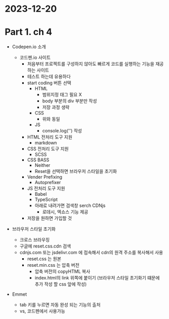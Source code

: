 # 2023-12-20
# Part 1. ch 4

- Codepen.io 소개
  - 코드펜.io 사이트
    - 처음부터 프로젝트를 구성하지 않아도 빠르게 코드를 실행하는 기능을 재공하는 사이트
    - 테스트 하는데 유용하다
    - start coding 버튼 선택
      - HTML
        - 범위지정 태그 필요 X
        - body 부분의 div 부분만 작성
        - 저장 과정 생략 
      - CSS
        - 위와 동일
      - JS
        - console.log('') 작성
    - HTML 전처리 도구 지원
      - markdown
    - CSS 전처리 도구 지원
      - SCSS
    - CSS BASS
      - Neither
      - Reset을 선택하면 브라우저 스타일을 초기화
    - Vender Prefixing
      - Autoprefixer
    - JS 전처리 도구 지원
      - Babel
      - TypeScript
      - 아래로 내려가면 검색창 serch CDNjs  
        - 로데시, 엑쇼스 기능 제공
    - 저장을 원하면 가입할 것   
- 브라우저 스타일 초기화
  - 크로스 브라우징
  - 구글에 reset.css.cdn 검색
  - cdnjs.com 또는 jsdelivr.com 에 접속해서 cdn의 원격 주소를 복사해서 사용
    - reset.css 는 원본
    - reset.min.css 는 압축 버전
      - 압축 버전의 copyHTML 복사
      - index.html의 link 위쪽에 붙이기 (브라우저 스타일 초기화기 떄문에 추가 작성 할 css 앞에 작성)

- Emmet
  - tab 키를 누르면 자동 완성 되는 기능의 출처
  - vs, 코드펜에서 사용가능